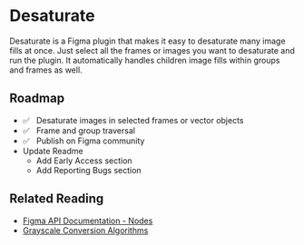 # Desaturate
Desaturate is a Figma plugin that makes it easy to desaturate many image fills at once. Just select all the frames or images you want to desaturate and run the plugin. It automatically handles children image fills within groups and frames as well.

## Roadmap
* ✅ &nbsp; Desaturate images in selected frames or vector objects
* ✅ &nbsp; Frame and group traversal
* ✅ &nbsp; Publish on Figma community
* Update Readme
  *  Add Early Access section
  *  Add Reporting Bugs section
 
## Related Reading
* [Figma API Documentation - Nodes](https://www.figma.com/plugin-docs/api/nodes/)
* [Grayscale Conversion Algorithms](https://tannerhelland.com/2011/10/01/grayscale-image-algorithm-vb6.html)
